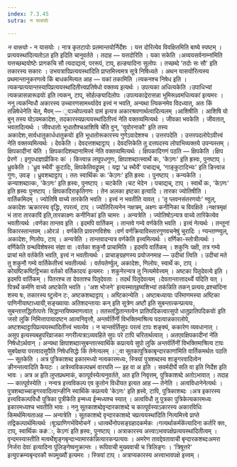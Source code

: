 ```yaml
---
index: 7.3.45
sutra: न यासयोः

---
```

_न यासयोः_ - न यासयोः । नात्र कृतटापोः प्रतमान्तयोर्निर्देशः । यत्त दोरित्येव विवक्षितमिति बाष्ये स्पष्टम् ।प्रत्ययस्था॑दित्यतोऽत इति इदिति चानुवर्तते । तदाह — यत्तदोरिति । यका सकेति ।अव्ययसर्वनाम्ना॑मिति यत्तच्छब्दयोष्टेः प्रागकचि सौ त्यदाद्यत्वं, पररूपं, टाप्, हल्ङ्यादिना सुलोपः । तच्छब्दे 'तदोः सः सौ' इति तकारस्य सकारः । उभयत्रापिप्रत्ययस्था॑दिति प्राप्तमित्त्वमत्र सूत्रे निषिध्यते । अथन यासयो॑रित्यस्य प्रथमान्तानुकरणत्वे किं बाधकमित्यत आह — यकां तकामिति ।त्यकनश्च निषेध इति । त्यकन्प्रत्ययान्तस्यापिप्रत्ययस्था॑दितीत्त्वप्रतिषेधो वक्तव्य इत्यर्थः । उपत्यका अधित्यकेति ।उपाधिभ्यां त्यकन्नासन्नारूढयोः॑ इति त्यकन्, टाप्, सोर्हल्ङ्यादिलोपः ।उपत्यकाद्रेरासन्ना भूमिरूध्र्वमधित्यका॑ इत्यमरः । ननु त्यकन्विधौ अकारस्य उच्चारणसामर्थ्यादेव इत्त्वं न भवति, अन्यथा त्यिकनमेव विदध्यात्, अतः किं तन्निषेधेनेति चेत्, मैवम् — ॒पञ्चोपत्यको ग्राम॑ इत्यत्र अकारश्रवणार्थत्वादित्यलम् ।आशिषीति । आशिषि यो बुन् तस्य योऽयमकादेशः, तदकारस्यप्रत्ययस्था॑दितीत्त्वं नेति वक्तव्यमित्यर्थः । जीवका भवकेति । जीवतात्, भवतादित्यर्थः । जीवधातोः भूधातौश्चआशिषि चे॑ति वुन्, 'युवोरनाकौ' इति तस्य अकादेशः,सार्वधातुकार्धधातुकयोः॑ इति भूधातोरूकारस्य गुणेऽवादेशश्च । उत्तरपदेति । उत्तरपदलोपेऽपीत्त्वं नेति वक्तव्यमित्यर्थः । देवकेति । देवदत्तशब्दाट्टाप् । देवदत्तिकेति तु दत्तपदस्य लोपाभिव्यक्तये उपन्यस्तम् । क्षिपकादीनां चेति । क्षिपकादिशब्दानामित्त्वं नेति वक्तव्यमित्यर्थः । क्षिपकादिगणं पठति — क्षिपकेति ।क्षिप प्रेरणे॑ । इगुपधाज्ञाप्रीकिरः कः॑ । कित्त्वान्न लघूपधगुणः, क्षिपाशब्दात्स्वार्थे कः, 'केऽणः' इति ह्रस्वः, पुनष्टाप् । ध्रुवकेति । 'ध्रुव स्थैर्ये' कुटादिः, क्षिपकेतिवद्रूपम् । यद्वा 'ध्र स्थैर्ये' पचाद्यच्, 'गाङ्कुटादिभ्यः' इति ङित्त्वान्न गुणः, उवङ् । ध्रुवशब्दाट्टाप् । ततः स्वार्थिकः कः 'केऽणः' इति ह्रस्वः । पुनष्टाप् । कन्यकेति । कन्याशब्दात्कः, 'केऽणः' इति ह्रस्वः, पुनष्टाप् । चटकेति ।चट भेदेन । पचाद्यच्, टाप् । स्वार्थे कः, 'केऽणः' इति ह्रस्वः पुनष्टाप् । क्षिपकादिराकृतिगणः । तेन अलका इष्टका इत्यादि । तारका ज्योतिषीति । वार्तिकमिदम् । ज्योतिषि वाच्ये तारकेति भवति । इत्त्वं न भवतीति यावत् । 'तृ प्लवनसंतरणयोः' ण्वुल्, अकादेशः ऋकारस्य वृद्धिः, रपरत्वं, टाप् । ज्योतिरित्यनेन नक्षत्रम्, अक्ष्णः कनीनिका च विवक्षिते ।नक्षत्रमृक्षं भं तारा तारकापि॑ इति,तारकाक्ष्णः कनीनिका॑ इति चामरः । अन्यत्रेति । ज्योतिषोऽन्यत्र वाच्ये तारिकेत्येव भवतीत्यर्थः ।वर्णका तान्तव इति । इदमपि वार्तिकम् । तान्तवे गम्ये वर्णकेति भवति । इत्त्वं नेत्यर्थः । तन्तूनां विकारस्तान्तवम् ।ओरञ॑ । वर्णकेति प्रावरणविशेषः ।वर्ण वर्णक्रियाविस्तारगुणवचनेषु॑ चुरादिः । ण्यन्ताण्ण्वुल्, अकादेशः, णिलोपः, टाप् । अन्यत्रेति । तान्तवादन्यत्र वर्णकेति इत्त्वमित्यर्थः । वर्णिका-स्तोत्रीत्यर्थः । वर्णिकेति ग्रन्थविशेषस्य संज्ञा वा ।वर्तका शकुनौ प्राचामिति । इदमपि वार्तिकम् । शकुनिः पक्षी, तत्र गम्ये प्राचां मते वर्तकेति भवति, इत्त्वं न भवतीत्यर्थः । प्राचाङ्ग्रहणस्य प्रयोजनमाह — उदीचां त्विति । उदीचां मते तु शकुनौ गम्ये वार्तिकेतीत्त्वं भवतीत्यर्थः । वर्तयतेर्ण्वुल्, अकादेशः, णिलोपः, स्वार्थे कः, टाप् ।कोयष्टिकष्टिट्टिभका वर्तको वर्तिकादयः॑ इत्यमरः । शकुनेरन्यत्र तु नित्यमेवेत्त्वम् । अष्टका पितृदेवत्ये इति । इदमपि वार्तिकम् । पितरश्च ता देवताश्च पितृदेवताः । तदर्थं पितृदेवत्यम् ।देवतान्तात्तादर्थ्ये य॑दिति यत् । पित्रर्थे कर्मणि वाच्ये अष्टकेति भवति । 'अश भोजने' इत्यस्मात्इष्यशिभ्यां तक॑न्निति तकन् प्रत्ययः,व्रश्चा॑दिना शस्य षः, तकारस्य ष्टुत्वेन टः, अष्टकशब्दाट्टाप् । अष्टिकान्येति । अष्टाबध्यायाः परिमाणमस्या अष्टिका पाणिनीयाष्टाध्यायी,सङ्ख्यायाः अतिशदन्तायाः कन् इति सूत्रेण अष्टौ इति सुबन्तात्कन्प्रत्ययः, सुबन्तात्तद्धितोत्पत्तेः सिद्धान्तयिष्यमाणत्वात् । ततस्तद्धितान्तत्वेन प्रातिपदिकत्वात्सुपो धातुप्रातिपदिकयोः॑ इति जसो लुकि निमित्तापायादष्टन आत्वनिवृत्तौ, अन्तर्वर्तिर्नी विभक्तिमाश्रित्य पदत्वान्नकारलोपे, अष्टशब्दाट्टापिप्रत्ययस्था॑दितीत्त्वं भवत्येव । न चान्तर्वर्तिसुपः परत्वं टापः शङ्क्यं, ककारेण व्यवधानात् । असुप इत्यस्यबहुपरिव्राजका नगरी॑त्यत्राऽव्यवहिते सुपः परे टापि चरितार्थत्वात् । अतएवक्षिपकादीनां ने॑ति निषेधोऽर्थवान् । अन्यथा क्षिपाशब्दात्सुबन्तात्स्वार्थिके कप्रत्यये सुपो लुकि अन्तर्वर्तिनीं विभक्तिमाश्रित्य टापः सुबपेक्षया परत्वादसुपैति निषेधसिद्धेः किं तेनेत्यलम् ।॒वा सूतकापुत्रिकाबृन्दारकाणा॑मिति वार्तिकमर्थतः पठति — सूतकेति । अत्र पुत्रिकाशब्द इकारमध्यो नत्वकारमध्यः, स्त्रियां पुत्रशब्दस्य शाङ्र्गरवादित्वेन ङीनन्तत्वादिति कैयटः । अत्रेत्त्वविकल्पभ्रमं वारयति — इह वा अ इति । सवर्मदीर्घे सति वा इति निर्देश इति भावः । अत्र अ इति लुप्तप्रथमाकं, कात्पूर्वस्येत्यनुवर्तते, अत इति निवृत्तम्, पुत्रिकाशब्दे अतोऽभावात् । तदाह — कात्पूर्वस्येति । नन्वत्र इत्त्वविकल्प एव कुतोन विधीयत इत्यत आह — तेनेति । अत्वविधानेनेत्यर्थः । पुत्रशब्दाच्चाङ्र्गरवादित्वान्ङीनि स्वार्थिके कप्रत्यये 'केऽणः' इति ह्रस्वे, टापि, पुत्रिकाशब्दः ।अत्र इकारस्य इत्त्वविकल्पविधौ पुत्रिका पुत्रीकेति इन्मध्य ईन्मध्यश्च स्यात् । अत्वविधौ तु पुत्रका पुत्रिकेत्यकारमध्यः इकारमध्यश्च भवतीति भावः । ननु सूतकाशब्देवृन्दारकाशब्दे च कात्पूर्वस्याऽकारस्य अकारविधिः किमर्थमित्यताअह — अन्यत्रेति । सूतकाशब्दे वृन्दारकाशब्दे चप्रत्ययस्था॑दिति नित्यमित्त्वे प्राप्ते तद्विकल्पार्थमित्यर्थः ।षूञ्प्राणिगर्भविमोचने॑ । धात्वर्थेनोपसङ्ग्रहादकर्मकः ।गत्यर्थाकर्मके॑त्यादिना कर्तरि क्तः, टाप्, स्वार्थिकः क#ः, केऽणः॑ इति ह्रस्वः, पुनष्टाप् । अत्राकारस्य अत्त्वाऽभावपक्षेप्रत्ययस्था॑दितीत्वम् । वृन्दमस्यास्तीति मत्वर्थेशृङ्गबृन्दाभ्यामारक॑न्नित्यारकन्प्रत्ययः । अमरेण तावद्देवतावाची बृन्दारकशब्दःअमरा निर्जरा देवाः॑ इत्यादिना पुंलिङ्गेष्वनुक्रान्तः । रूपिवाची मुख्यवाची च त्रिलिङ्गः । 'त्रिषूत्तरे' इत्युपक्रम्यबृन्दरकौ रूपमुख्यौ॑ इत्यमरः । स्त्रियां टाप् । अत्राप्यकारस्य अत्त्वाभावपक्षे इत्त्वम् ।	